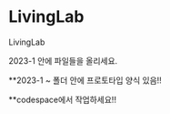 # LivingLab
LivingLab

2023-1 안에 파일들을 올리세요.

**2023-1 ~ 폴더 안에 프로토타입 양식 있음!!

**codespace에서 작업하세요!!

